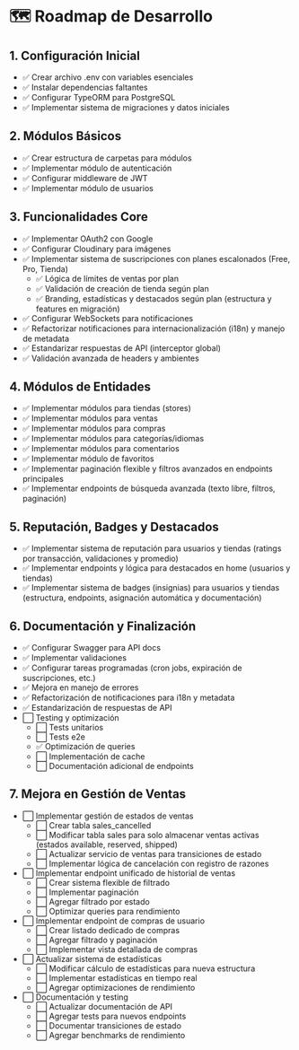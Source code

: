 # 🗺️ Roadmap de Desarrollo

## 1. Configuración Inicial
- ✅ Crear archivo .env con variables esenciales
- ✅ Instalar dependencias faltantes
- ✅ Configurar TypeORM para PostgreSQL
- ✅ Implementar sistema de migraciones y datos iniciales

## 2. Módulos Básicos
- ✅ Crear estructura de carpetas para módulos
- ✅ Implementar módulo de autenticación
- ✅ Configurar middleware de JWT
- ✅ Implementar módulo de usuarios

## 3. Funcionalidades Core
- ✅ Implementar OAuth2 con Google
- ✅ Configurar Cloudinary para imágenes
- ✅ Implementar sistema de suscripciones con planes escalonados (Free, Pro, Tienda)
  - ✅ Lógica de límites de ventas por plan
  - ✅ Validación de creación de tienda según plan
  - ✅ Branding, estadísticas y destacados según plan (estructura y features en migración)
- ✅ Configurar WebSockets para notificaciones
- ✅ Refactorizar notificaciones para internacionalización (i18n) y manejo de metadata
- ✅ Estandarizar respuestas de API (interceptor global)
- ✅ Validación avanzada de headers y ambientes

## 4. Módulos de Entidades
- ✅ Implementar módulos para tiendas (stores)
- ✅ Implementar módulos para ventas
- ✅ Implementar módulos para compras
- ✅ Implementar módulos para categorías/idiomas
- ✅ Implementar módulos para comentarios
- ✅ Implementar módulo de favoritos
- ✅ Implementar paginación flexible y filtros avanzados en endpoints principales
- ✅ Implementar endpoints de búsqueda avanzada (texto libre, filtros, paginación)

## 5. Reputación, Badges y Destacados
- ✅ Implementar sistema de reputación para usuarios y tiendas (ratings por transacción, validaciones y promedio)
- ✅ Implementar endpoints y lógica para destacados en home (usuarios y tiendas)
- ✅ Implementar sistema de badges (insignias) para usuarios y tiendas (estructura, endpoints, asignación automática y documentación)

## 6. Documentación y Finalización
- ✅ Configurar Swagger para API docs
- ✅ Implementar validaciones
- ✅ Configurar tareas programadas (cron jobs, expiración de suscripciones, etc.)
- ✅ Mejora en manejo de errores
- ✅ Refactorización de notificaciones para i18n y metadata
- ✅ Estandarización de respuestas de API
- ⬜ Testing y optimización
  - ⬜ Tests unitarios
  - ⬜ Tests e2e
  - ✅ Optimización de queries
  - ⬜ Implementación de cache
  - ⬜ Documentación adicional de endpoints 

## 7. Mejora en Gestión de Ventas
- ⬜ Implementar gestión de estados de ventas
  - ⬜ Crear tabla sales_cancelled
  - ⬜ Modificar tabla sales para solo almacenar ventas activas (estados available, reserved, shipped)
  - ⬜ Actualizar servicio de ventas para transiciones de estado
  - ⬜ Implementar lógica de cancelación con registro de razones
- ⬜ Implementar endpoint unificado de historial de ventas
  - ⬜ Crear sistema flexible de filtrado
  - ⬜ Implementar paginación
  - ⬜ Agregar filtrado por estado
  - ⬜ Optimizar queries para rendimiento
- ⬜ Implementar endpoint de compras de usuario
  - ⬜ Crear listado dedicado de compras
  - ⬜ Agregar filtrado y paginación
  - ⬜ Implementar vista detallada de compras
- ⬜ Actualizar sistema de estadísticas
  - ⬜ Modificar cálculo de estadísticas para nueva estructura
  - ⬜ Implementar estadísticas en tiempo real
  - ⬜ Agregar optimizaciones de rendimiento
- ⬜ Documentación y testing
  - ⬜ Actualizar documentación de API
  - ⬜ Agregar tests para nuevos endpoints
  - ⬜ Documentar transiciones de estado
  - ⬜ Agregar benchmarks de rendimiento 